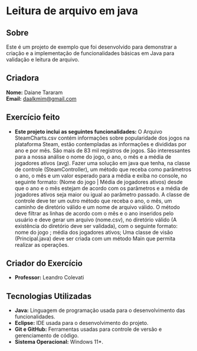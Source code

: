 # Leitura de arquivo em java 

## Sobre

Este é um projeto de exemplo que foi desenvolvido para demonstrar a criação e a  implementação de funcionalidades básicas em Java para validação e leitura de arquivo.

## Criadora

**Nome:** Daiane Tararam  
**Email:** daalkmim@gmail.com 

## Exercício feito

- **Este projeto inclui as seguintes funcionalidades:**
O Arquivo SteamCharts.csv contém informações sobre popularidade dos jogos na plataforma Steam, estão
contempladas as informações e divididas por ano e por mês. São mais de 83 mil registros de jogos.
São interessantes para a nossa análise o nome do jogo, o ano, o mês e a média de jogadores ativos (avg).
Fazer uma solução em java que tenha, na classe de controle (SteamController), um método que receba como
parâmetros o ano, o mês e um valor esperado para a média e exiba no console, no seguinte formato: (Nome
do jogo | Média de jogadores ativos) desde que o ano e o mês estejam de acordo com os parâmetros e a
média de jogadores ativos seja maior ou igual ao parâmetro passado.
A classe de controle deve ter um outro método que receba o ano, o mês, um caminho de diretório válido e
um nome de arquivo válido. O método deve filtrar as linhas de acordo com o mês e o ano inseridos pelo
usuário e deve gerar um arquivo (nome.csv), no diretório válido (A existência do diretório deve ser validada),
com o seguinte formato:
nome do jogo ; média dos jogadores ativos;
Uma classe de visão (Principal.java) deve ser criada com um método Main que permita realizar as operações.

## Criador do Exercício 
- **Professor:** Leandro Colevati

## Tecnologias Utilizadas

- **Java:** Linguagem de programação usada para o desenvolvimento das funcionalidades.
- **Eclipse:** IDE usada para o desenvolvimento do projeto.
- **Git e GitHub:** Ferramentas usadas para controle de versão e gerenciamento de código.
- **Sistema Operacional:** Windows 11*.


